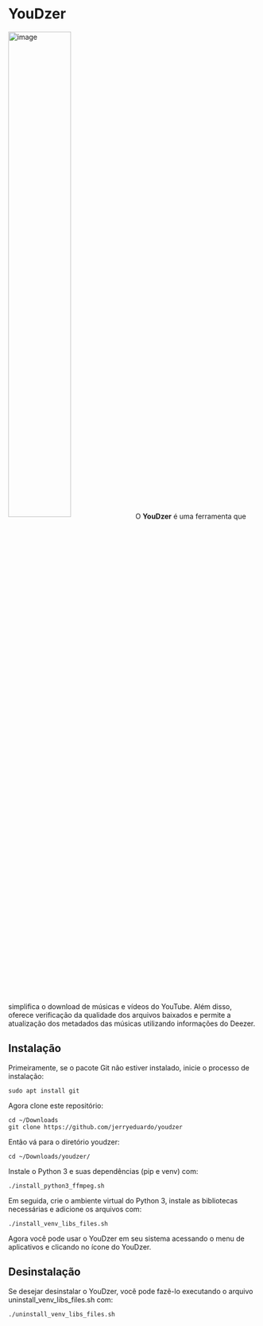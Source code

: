 # YouDzer
<img align="center" text-align="center;" src="https://github.com/jerryeduardo/youdzer/blob/main/preview.png" width="50%" height="50%" alt="image" />
O <b>YouDzer</b> é uma ferramenta que simplifica o download de músicas e vídeos do YouTube. Além disso, oferece verificação da qualidade dos arquivos baixados e permite a atualização dos metadados das músicas utilizando informações do Deezer.

## Instalação
Primeiramente, se o pacote Git não estiver instalado, inicie o processo de instalação:
```
sudo apt install git
```
Agora clone este repositório:
```
cd ~/Downloads
git clone https://github.com/jerryeduardo/youdzer
```
Então vá para o diretório youdzer:
```
cd ~/Downloads/youdzer/
```
Instale o Python 3 e suas dependências (pip e venv) com:
```
./install_python3_ffmpeg.sh
```
Em seguida, crie o ambiente virtual do Python 3, instale as bibliotecas necessárias e adicione os arquivos com:
```
./install_venv_libs_files.sh
```
Agora você pode usar o YouDzer em seu sistema acessando o menu de aplicativos e clicando no ícone do YouDzer.

## Desinstalação
Se desejar desinstalar o YouDzer, você pode fazê-lo executando o arquivo uninstall_venv_libs_files.sh com:
```
./uninstall_venv_libs_files.sh
```